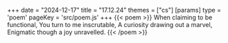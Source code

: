 +++
date = "2024-12-17"
title = "17.12.24"
themes = ["cs"]
[params]
  type = 'poem'
  pageKey = 'src/poem.js'
+++
{{< poem >}}
When claiming to be functional,
You turn to me inscrutable,
A curiosity drawing out a marvel,
Enigmatic though a joy unravelled.
{{< /poem >}}
